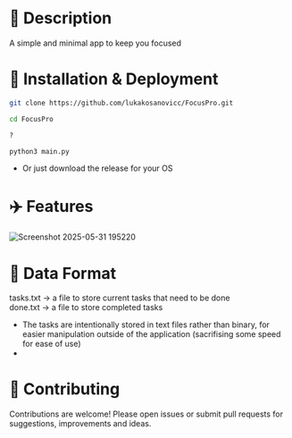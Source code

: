 # 📖 Description<br>
A simple and minimal app to keep you focused

# 🚀 Installation & Deployment<br>
```bash
git clone https://github.com/lukakosanovicc/FocusPro.git
```
```bash
cd FocusPro
```
```bash
?
```
```bash
python3 main.py
```
- Or just download the release for your OS

# ✈️ Features
![Screenshot 2025-05-31 195220](https://github.com/user-attachments/assets/f80c21d9-b9be-48c0-b4bd-eef3f9c4d745)

# 📝 Data Format<br>
tasks.txt -> a file to store current tasks that need to be done<br>
done.txt -> a file to store completed tasks<br>
- The tasks are intentionally stored in text files rather than binary, for easier manipulation outside of the application (sacrifising some speed for ease of use)
- 

# 🤝 Contributing<br>
Contributions are welcome! Please open issues or submit pull requests for suggestions, improvements and ideas.
